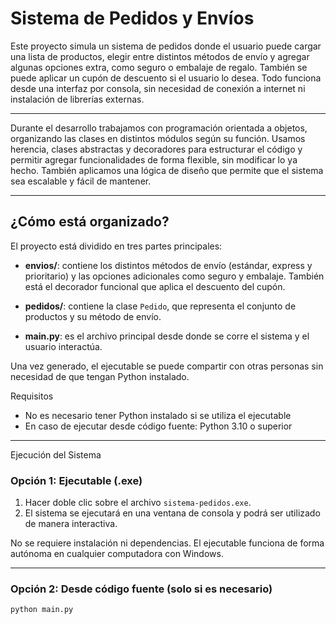 # Sistema de Pedidos y Envíos

Este proyecto simula un sistema de pedidos donde el usuario puede cargar una lista de productos, elegir entre distintos métodos de envío y agregar algunas opciones extra, como seguro o embalaje de regalo. También se puede aplicar un cupón de descuento si el usuario lo desea. Todo funciona desde una interfaz por consola, sin necesidad de conexión a internet ni instalación de librerías externas.

---

Durante el desarrollo trabajamos con programación orientada a objetos, organizando las clases en distintos módulos según su función. Usamos herencia, clases abstractas y decoradores para estructurar el código y permitir agregar funcionalidades de forma flexible, sin modificar lo ya hecho. También aplicamos una lógica de diseño que permite que el sistema sea escalable y fácil de mantener.

---

## ¿Cómo está organizado?

El proyecto está dividido en tres partes principales:

- **envios/**: contiene los distintos métodos de envío (estándar, express y prioritario) y las opciones adicionales como seguro y embalaje. También está el decorador funcional que aplica el descuento del cupón.

- **pedidos/**: contiene la clase `Pedido`, que representa el conjunto de productos y su método de envío.

- **main.py**: es el archivo principal desde donde se corre el sistema y el usuario interactúa.

Una vez generado, el ejecutable se puede compartir con otras personas sin necesidad de que tengan Python instalado.

Requisitos

- No es necesario tener Python instalado si se utiliza el ejecutable
- En caso de ejecutar desde código fuente: Python 3.10 o superior

---

Ejecución del Sistema

### Opción 1: Ejecutable (.exe)

1. Hacer doble clic sobre el archivo `sistema-pedidos.exe`.
2. El sistema se ejecutará en una ventana de consola y podrá ser utilizado de manera interactiva.

No se requiere instalación ni dependencias. El ejecutable funciona de forma autónoma en cualquier computadora con Windows.

---

### Opción 2: Desde código fuente (solo si es necesario)

```bash
python main.py
